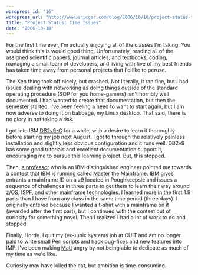 ```yaml
---
wordpress_id: "16"
wordpress_url: "http://www.ericgar.com/blog/2006/10/10/project-status-time-issues/"
title: "Project Status: Time Issues"
date: "2006-10-10"
---
```

For the first time ever, I'm actually enjoying all of the classes I'm taking. You would think this is would good thing. Unfortunately, reading all of the assigned scientific papers, journal articles, and textbooks, coding, managing a small team of developers, and living with five of my best friends has taken time away from personal projects that I'd like to peruse.

The Xen thing took off nicely, but crashed. Not literally, it ran fine, but I had issues dealing with networking as doing things outside of the standard operating procedure (SOP for you home-gamers) isn't horribly well documented. I had wanted to create that documentation, but then the semester started. I've been feeling a need to want to start again, but I am now adverse to doing it on babbage, my Linux desktop. That said, there is no glory in not taking a risk.

I got into IBM <a title="DB2 v9 Viper" href="http://www-306.ibm.com/software/data/db2/9/">DB2v9-C</a> for a while, with a desire to learn it thoroughly before starting my job next August. I got to through the relatively painless installation and slightly less obvious configuration and it runs well. DB2v9 has some good tutorials and excellent documentation support it, encouraging me to pursue this learning project. But, this stopped.

Then, <a title="Donna Dillenberger" href="http://www.informatik.uni-trier.de/~ley/db/indices/a-tree/d/Dillenberger:Donna_N=.html">a professor</a> who is an IBM distinguished engineer pointed me towards a contest that IBM is running called <a title="Master the Mainframe" href="http://www-304.ibm.com/jct09002c/university/students/contests/mainframecontest2006.html">Master the Mainframe</a>. IBM gives entrants a mainframe ID on a z9 located in Poughkeepsie and issues a sequence of challenges in three parts to get them to learn their way around z/OS, ISPF, and other mainframe technologies. I learned more in the first 1.9 parts than I have from any class in the same time period (three days). I originally entered because I wanted a t-shirt with a mainframe on it (awarded after the first part), but I continued with the contest out of curiosity for something novel. Then I realized I had a lot of work to do and stopped.

Finally, Horde. I quit my (ex-)unix systems job at CUIT and am no longer paid to write small Perl scripts and hack bug-fixes and new features into IMP. I've been making <a title="Matt Selsky" href="http://www.columbia.edu/~selsky/">Matt</a> angry by not being able to dedicate as much of my time as we'd like.

Curiosity may have killed the cat, but ambition is time-consuming.

